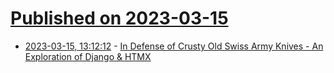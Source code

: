 # [Published on 2023-03-15](index.md)

* [2023-03-15, 13:12:12](https://lobste.rs/s/tu3t09/defense_crusty_old_swiss_army_knives) - [In Defense of Crusty Old Swiss Army Knives - An Exploration of Django & HTMX](https://zachgoldstein.engineering/posts/crusty-knives/crusty-knives/)
